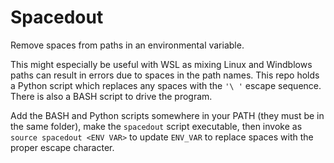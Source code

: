 # Spacedout

Remove spaces from paths in an environmental variable.


This might especially be useful with WSL as mixing Linux and Windblows paths can result in errors due to spaces in the path names.
This repo holds a Python script which replaces any spaces with the `'\ '` escape sequence.
There is also a BASH script to drive the program.

Add the BASH and Python scripts somewhere in your PATH (they must be in the same folder), make the `spacedout` script executable, then invoke as `source spacedout <ENV VAR>` to update `ENV_VAR` to replace spaces with the proper escape character.
